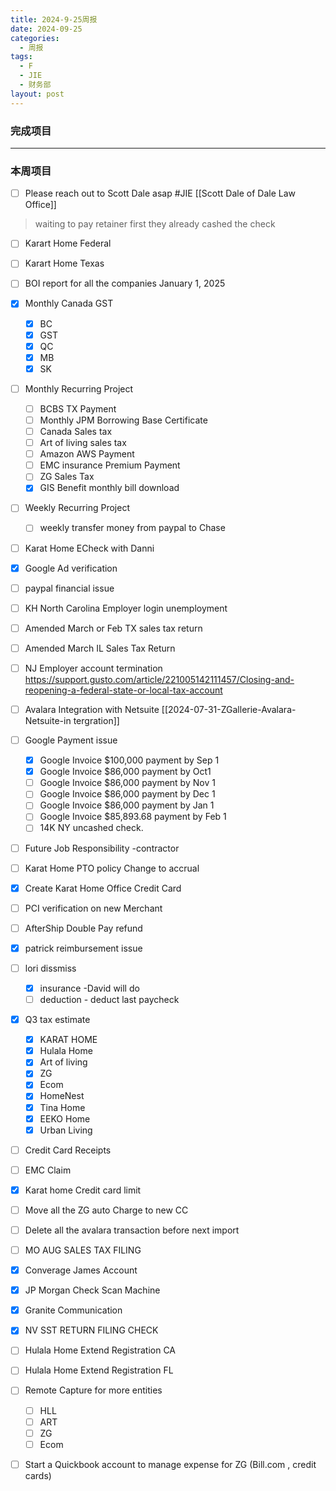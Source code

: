 ```yaml
---
title: 2024-9-25周报
date: 2024-09-25
categories:
  - 周报
tags:
  - F
  - JIE
  - 财务部
layout: post
---
```


### 完成项目  

---
### 本周项目

- [ ] Please reach out to Scott Dale asap #JIE    [[Scott Dale of Dale Law Office]]    
> waiting to pay retainer first
> they already cashed the check
- [ ] Karart Home Federal 
- [ ] Karart Home Texas 
- [ ] BOI report for all the companies January 1, 2025
- [x] Monthly Canada GST
	- [x] BC
	- [x] GST
	- [x] QC
	- [x] MB
	- [x] SK
- [ ] Monthly Recurring Project
	- [ ] BCBS TX Payment
	- [ ] Monthly JPM Borrowing Base Certificate
	- [ ] Canada Sales tax
	- [ ] Art of living sales tax
	- [ ] Amazon AWS Payment
	- [ ] EMC insurance Premium Payment
	- [ ] ZG Sales Tax
	- [x] GIS Benefit monthly bill download
- [ ] Weekly Recurring Project
	- [ ] weekly transfer money from paypal to Chase
- [ ] Karat Home ECheck with Danni
- [x] Google Ad verification
- [ ] paypal financial issue
- [ ] KH North Carolina Employer login unemployment
- [ ] Amended March or Feb TX sales tax return
- [ ] Amended March IL Sales Tax Return 
- [ ] NJ Employer account termination   https://support.gusto.com/article/221005142111457/Closing-and-reopening-a-federal-state-or-local-tax-account
- [ ] Avalara Integration with Netsuite [[2024-07-31-ZGallerie-Avalara-Netsuite-in tergration]]
- [ ] Google Payment issue
	- [x] Google Invoice $100,000 payment by Sep 1
	- [x] Google Invoice $86,000 payment by Oct1
	- [ ] Google Invoice $86,000 payment by Nov 1
	- [ ] Google Invoice $86,000 payment by Dec 1
	- [ ] Google Invoice $86,000 payment by Jan 1
	- [ ] Google Invoice $85,893.68 payment by Feb 1
	- [ ] 14K NY uncashed check.
- [ ] Future Job Responsibility -contractor
- [ ] Karat Home PTO policy Change to accrual
- [x] Create Karat Home Office Credit Card
- [ ] PCI verification on new Merchant
- [ ] AfterShip Double Pay refund
- [x] patrick reimbursement issue
- [ ] lori dissmiss
	- [x] insurance -David will do 
	- [ ] deduction - deduct last paycheck
- [x] Q3 tax estimate
	- [x] KARAT HOME 
	- [x] Hulala Home
	- [x] Art of living
	- [x] ZG
	- [x] Ecom
	- [x] HomeNest
	- [x] Tina Home
	- [x] EEKO Home
	- [x] Urban Living
- [ ] Credit Card Receipts
- [ ] EMC Claim
- [x] Karat home Credit card limit
- [ ] Move all the ZG auto Charge to new CC
- [ ] Delete all the avalara transaction before next import
- [ ] MO AUG SALES TAX FILING
- [x] Converage James Account
- [x] JP Morgan Check Scan Machine
- [x] Granite Communication
- [x] NV SST RETURN FILING CHECK
- [ ] Hulala Home Extend Registration CA
- [ ] Hulala Home Extend Registration FL
- [ ] Remote Capture for more entities
	- [ ] HLL
	- [ ] ART
	- [ ] ZG
	- [ ] Ecom
- [ ] Start a Quickbook account to manage expense for ZG (Bill.com , credit cards)











































































































































































































































